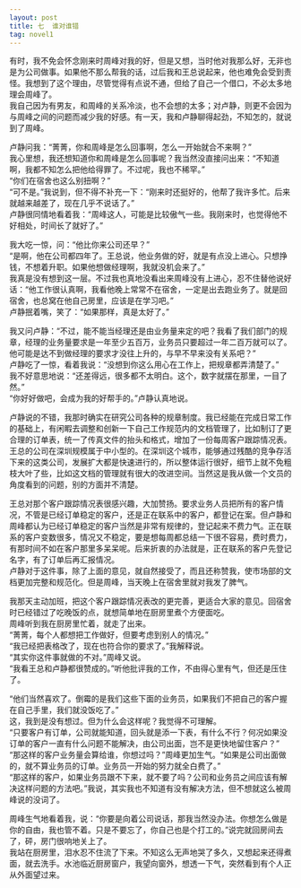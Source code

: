```yaml
---
layout: post
title: 七  谁对谁错
tag: novel1
---
```


有时，我不免会怀念刚来时周峰对我的好，但是又想，当时他对我那么好，无非也是为公司做事。如果他不那么帮我的话，过后我和王总说起来，他也难免会受到责怪。我想到了这个理由，尽管觉得有点说不通，但给了自己一个借口，不必太多地理会周峰了。<br />
我自己因为有男友，和周峰的关系冷淡，也不会想的太多；对卢静，则更不会因为与周峰之间的问题而减少我的好感。有一天，我和卢静聊得起劲，不知怎的，就说到了周峰。

卢静问我：“菁菁，你和周峰是怎么回事啊，怎么一开始就合不来啊？”<br />
我心里想，我还想知道你和周峰是怎么回事呢？我当然没直接问出来：“不知道啊，我都不知怎么把他给得罪了。不过呢，我也不稀罕。”<br />
“你们在宿舍也这么别扭啊？”<br />
“可不是。”我说到，但不得不补充一下：“刚来时还挺好的，他帮了我许多忙。后来就越来越差了，现在几乎不说话了。”<br />
卢静很同情地看着我：“周峰这人，可能是比较傲气一些。我刚来时，也觉得他不好相处，时间长了就好了。”

我大吃一惊，问：“他比你来公司还早？”<br />
“是啊，他在公司都四年了。王总说，他业务做的好，就是有点没上进心。只想挣钱，不想着升职。如果他想做经理啊，我就没机会来了。”<br />
我真是没有想到这一层。不过我也真地没看出来周峰没有上进心，忍不住替他说好话：“他工作很认真啊，我看他晚上常常不在宿舍，一定是出去跑业务了。就是回宿舍，也总窝在他自己房里，应该是在学习吧。”<br />
卢静抿着嘴，笑了：“如果那样，真是太好了。”

我又问卢静：“不过，能不能当经理还是由业务量来定的吧？我看了我们部门的规章，经理的业务量要求是一年至少五百万，业务员只要超过一年二百万就可以了。他可能是达不到做经理的要求才没往上升的，与早不早来没有关系吧？”<br />
卢静吃了一惊，看着我说：“没想到你这么用心在工作上，把规章都弄清楚了。”<br />
我不好意思地说：“还差得远，很多都不太明白。这个，数字就摆在那里，一目了然。”<br />
“你好好做吧，会成为我的好帮手的。”卢静认真地说。

卢静说的不错，我那时确实在研究公司各种的规章制度。我已经能在完成日常工作的基础上，有闲睱去调整和创新一下自己工作规范内的文档管理了，比如制订了更合理的订单表，统一了传真文件的抬头和格式，增加了一份每周客户跟踪情况表。<br />
王总的公司在深圳规模属于中小型的。在深圳这个城市，能够通过残酷的竞争存活下来的这类公司，发展扩大都是快速进行的，所以整体运行很好，细节上就不免粗枝大叶了些，比如这文档的管理就有很大的改进空间。当然这是我从做一个文员的角度看到的问题，别的方面并不清楚。

王总对那个客户跟踪情况表很感兴趣，大加赞扬。要求业务人员把所有的客户情况，不管是已经订单稳定的客户，还是正在联系中的客户，都登记在案。但卢静和周峰都认为已经订单稳定的客户当然是非常有规律的，登记起来不费力气。正在联系的客户变数很多，情况又不稳定，要是想每周都总结一下很不容易，费时费力，有那时间不如在客户那里多呆呆呢。后来折衷的办法就是，正在联系的客户先登记名字，有了订单后再汇报情况。<br />
卢静对于这件事，除了上面的意见，就自然接受了，而且还称赞我，使市场部的文档更加完整和规范化。但是周峰，当天晚上在宿舍里就对我发了脾气。

我那天主动加班，把这个客户跟踪情况表改的更完善，更适合大家的意见。回宿舍时已经错过了吃晚饭的点，就想简单地在厨房里煮个方便面吃。<br />
周峰听到我在厨房里忙着，就走了出来。<br />
“菁菁，每个人都想把工作做好，但要考虑到别人的情况。”<br />
“我已经把表格改了，现在也符合你的要求了。”我解释说。<br />
“其实你这件事就做的不对。”周峰又说。<br />
“我看王总和卢静都很赞成的。”听他批评我的工作，不由得心里有气，但还是压住了。

“他们当然喜欢了。倒霉的是我们这些下面的业务员，如果我们不把自己的客户握在自己手里，我们就没饭吃了。”<br />
这，我到是没有想过。但为什么会这样呢？我觉得不可理解。<br />
“只要客户有订单，公司就能知道，回头就是添一下表，有什么不行？何况如果没订单的客户一直有什么问题不能解决，由公司出面，岂不是更快地留住客户？”<br />
“那这样的客户业务量会算给谁，你想过吗？”周峰更加生气。“如果是公司出面做的，就不算业务员的订单。业务员一开始的努力就全白费了。”<br />
“那这样的客户，如果业务员跟不下来，就不要了吗？公司和业务员之间应该有解决这样问题的方法吧。”我说，其实我也不知道有没有解决方法，但不想就这么被周峰说的没词了。

周峰生气地看着我，说：“你要是向着公司说话，那我当然没办法。你想怎么做是你的自由，我也管不着。只是不要忘了，你自己也是个打工的。”说完就回房间去了，砰，房门很响地关上了。<br />
我站在厨房里，泪水忍不住流了下来。不知这么无声地哭了多久，又想起来还得煮面，就去洗手。水池临近厨房窗户，我望向窗外，想透一下气，突然看到有个人正从外面望过来。
